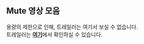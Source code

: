 ## Mute 영상 모음
용량의 제한으로 인해, 트레일러는 여기서 보실 수 없습니다.
<br>트레일러는 [**여기**](https://youtu.be/zcHZIhAXsaA)에서 확인하실 수 있습니다.